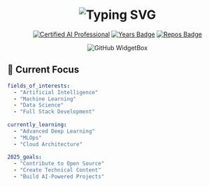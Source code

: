 <h1 align="center">
  <img src="https://readme-typing-svg.demolab.com?font=Fira+Code&weight=600&size=28&duration=4000&pause=1000&color=2C8AF6&center=true&vCenter=true&random=false&width=435&lines=Hi+%F0%9F%91%8B+I'm+Yuthara+Jayanetti;Data+Scientist;AI+Engineer;Full+Stack+Developer" alt="Typing SVG" />
</h1>

<div align="center">
  
[![Certified AI Professional](https://img.shields.io/badge/AI-Certified_Professional-blue?style=for-the-badge&logo=artificial-intelligence)](YOUR_CERTIFICATION_LINK)
[![Years Badge](https://badges.pufler.dev/years/YutharaJayanetti?style=for-the-badge&color=blue)](https://badges.pufler.dev)
[![Repos Badge](https://badges.pufler.dev/repos/YutharaJayanetti?style=for-the-badge&color=blue)](https://badges.pufler.dev)

</div>

<div align="center">
  <img src="https://github-widgetbox.vercel.app/api/profile?username=YutharaJayanetti&data=followers,repositories,stars,commits&theme=nautilus" alt="GitHub WidgetBox" />
</div>

## 🎯 Current Focus
```yaml
fields_of_interests:
  - "Artificial Intelligence"
  - "Machine Learning"
  - "Data Science"
  - "Full Stack Development"
  
currently_learning:
  - "Advanced Deep Learning"
  - "MLOps"
  - "Cloud Architecture"
  
2025_goals:
  - "Contribute to Open Source"
  - "Create Technical Content"
  - "Build AI-Powered Projects"

